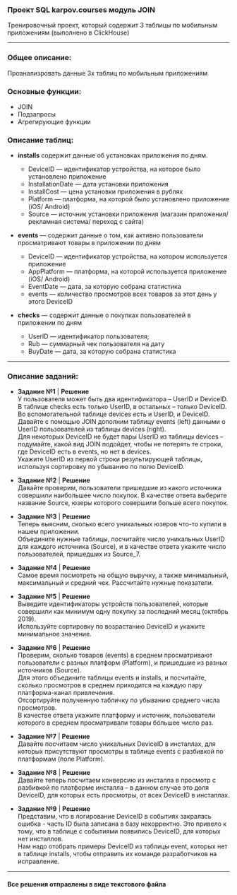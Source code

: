 ### Проект SQL karpov.courses модуль JOIN 
Тренировочный проект, который содержит 3 таблицы по мобильным приложениям (выполнено в ClickHouse)

---

### Общее описание:
Проанализровать данные 3х таблиц по мобильным приложениям


### Основные функции: 
  - JOIN
  - Подзапросы
  - Агрегирующие функции


### Описание таблиц:
- **installs** содержит данные об установках приложения по дням.
  - DeviceID — идентификатор устройства, на которое было установлено приложение
  - InstallationDate — дата установки приложения
  - InstallCost — цена установки приложения в рублях
  - Platform — платформа, на которой было установлено приложение (iOS/ Android)
  - Source — источник установки приложения (магазин приложения/ рекламная система/ переход с сайта)

- **events** — содержит данные о том, как активно пользователи просматривают товары в приложении по дням  
  - DeviceID — идентификатор устройства, на котором используется приложение
  - AppPlatform — платформа, на которой используется приложение (iOS/ Android)
  - EventDate — дата, за которую собрана статистика
  - events — количество просмотров всех товаров за этот день у этого DeviceID

- **checks** — содержит данные о покупках пользователей в приложении по дням
  - UserID — идентификатор пользователя;
  - Rub — суммарный чек пользователя на дату
  - BuyDate — дата, за которую собрана статистика

--- 
### Описание заданий: 
- **Задание №1** | **Решение**    
      У пользователя может быть два идентификатора – UserID и DeviceID. В таблице checks есть только UserID, в остальных – только DeviceID. Во   вспомогательной таблице devices есть и UserID, и DeviceID.   
      Давайте с помощью JOIN дополним таблицу events (left) данными о UserID пользователей из таблицы devices (right).   
      Для некоторых DeviceID не будет пары UserID из таблицы devices – подумайте, какой вид JOIN подойдет, чтобы не потерять те строки, где DeviceID есть в events, но нет в devices.   
      Укажите UserID из первой строки результирующей таблицы, используя сортировку по убыванию по полю DeviceID.


- **Задание №2** | **Решение**    
      Давайте проверим, пользователи пришедшие из какого источника совершили наибольшее число покупок. В качестве ответа выберите название Source, юзеры 
      которого совершили больше всего покупок.
    

- **Задание №3** | **Решение**   
      Теперь выясним, сколько всего уникальных юзеров что-то купили в нашем приложении.   
      Объедините нужные таблицы, посчитайте число уникальных UserID для каждого источника (Source), и в качестве ответа укажите число пользователей, пришедших из Source_7.
    
- **Задание №4** | **Решение**   
      Самое время посмотреть на общую выручку, а также минимальный, максимальный и средний чек. Рассчитайте нужные показатели.
    
- **Задание №5** | **Решение**    
      Выведите идентификаторы устройств пользователей, которые совершили как минимум одну покупку за последний месяц (октябрь 2019).   
      Используйте сортировку по возрастанию DeviceID и укажите минимальное значение.
    
- **Задание №6** | **Решение**     
      Проверим, сколько товаров (events) в среднем просматривают пользователи с разных платформ (Platform), и пришедшие из разных источников (Source).    
      Для этого объедините таблицы events и installs, и посчитайте, сколько просмотров в среднем приходится на каждую пару платформа-канал привлечения.   
      Отсортируйте полученную табличку по убыванию среднего числа просмотров.    
      В качестве ответа укажите платформу и источник, пользователи которого в среднем просматривали товары бóльшее число раз.
    
- **Задание №7** | **Решение**    
      Давайте посчитаем число уникальных DeviceID в инсталлах, для которых присутствуют просмотры в таблице events с разбивкой по платформам (поле
      Platform). 
    
- **Задание №8** | **Решение**    
      Давайте теперь посчитаем конверсию из инсталла в просмотр с разбивкой по платформе инсталла – в данном случае это доля DeviceID, для которых есть
      просмотры, от всех DeviceID в инсталлах. 
    
- **Задание №9** | **Решение**    
      Представим, что в логирование DeviceID в событиях закралась ошибка - часть ID была записана в базу некорректно. Это привело к тому, что в таблице с
      событиями появились DeviceID, для которых нет инсталлов.   
      Нам надо отобрать примеры DeviceID из таблицы event, которых нет в таблице installs, чтобы отправить их команде разработчиков на исправление. 

---
#### Все решения отправлены в виде текстового файла 
